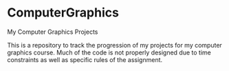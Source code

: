 ComputerGraphics
================

My Computer Graphics Projects

This is a repository to track the progression of my projects for my computer graphics course. Much of the code is not properly designed 
due to time constraints as well as specific rules of the assignment.